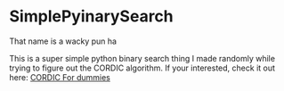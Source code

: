 # SimplePyinarySearch
 That name is a wacky pun ha

This is a super simple python binary search thing I made randomly while trying to figure out the CORDIC algorithm. If your interested, check it out here:
<a href = "https://www.eit.lth.se/fileadmin/eit/courses/eitf35/2017/CORDIC_For_Dummies.pdf">CORDIC For dummies</a>